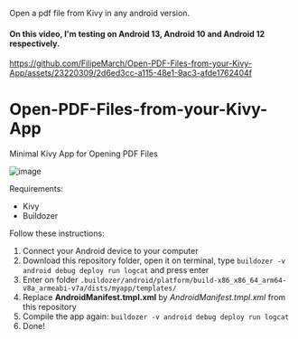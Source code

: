 Open a pdf file from Kivy in any android version.

#### On this video, I'm testing on Android 13, Android 10 and Android 12 respectively.
https://github.com/FilipeMarch/Open-PDF-Files-from-your-Kivy-App/assets/23220309/2d6ed3cc-a115-48e1-9ac3-afde1762404f


# Open-PDF-Files-from-your-Kivy-App
Minimal Kivy App for Opening PDF Files 

![image](https://user-images.githubusercontent.com/23220309/120886792-1e734780-c5c6-11eb-982d-5a6cecb60d4a.png)

Requirements:
- Kivy
- Buildozer

Follow these instructions:


1) Connect your Android device to your computer
2) Download this repository folder, open it on terminal, type `buildozer -v android debug deploy run logcat` and press enter
3) Enter on folder `.buildozer/android/platform/build-x86_x86_64_arm64-v8a_armeabi-v7a/dists/myapp/templates/`
4) Replace **AndroidManifest.tmpl.xml** by *AndroidManifest.tmpl.xml* from this repository
5) Compile the app again: `buildozer -v android debug deploy run logcat`
6) Done!
